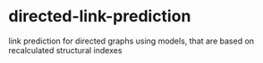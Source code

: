 # directed-link-prediction
link prediction for directed graphs using models, that are based on recalculated structural indexes
